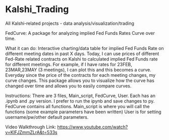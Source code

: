 # Kalshi_Trading
All Kalshi-related projects - data analysis/visualization/trading

FedCurve: 
A package for analyzing implied Fed Funds Rates Curve over time.

What it can do:
Interactive charting/data table for implied Fed Funds Rate on different meeting dates in past X days. 
Today, I can use prices of different Fed-Rate related contracts on Kalshi to calculated implied Fed Funds rate for different meetings.
For example, if I have rates for 23FEB, 23MAR,23MAY (3 meetings), I can plot this and this becomes a curve.
Everyday since the price of the contracts for each meeting changes, my curve changes. 
This package allows you to visualize how the curve has changed over time and allows you to easily compare curves.

Instructions:
There are 3 files, Main_script, FedCurve, User. Each has an .ipynb and .py version. I prefer to run the ipynb and save changes to py. 
FedCurve contains all functions.
Main_script is where you will call the functions (some example parameters have been written)
User is for setting username/pw/other default parameters.

Video Walkthrough Link:
https://www.youtube.com/watch?v=KlFJZmmZLrA&t=533s
